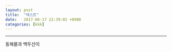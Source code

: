 ```yaml
---
layout: post
title:  "테스트"
date:   2017-06-17 22:39:02 +0900
categories: [kkk]
---
```


---

동해물과 백두산이
